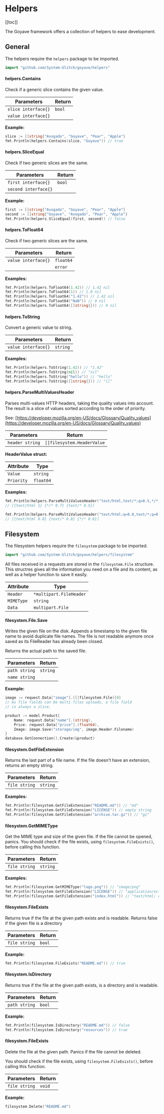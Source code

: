 # Helpers

[[toc]]

The Goyave framework offers a collection of helpers to ease development.

## General

The helpers require the `helpers` package to be imported.

``` go
import "github.com/System-Glitch/goyave/helpers"
```

#### helpers.Contains

Check if a generic slice contains the given value.

| Parameters          | Return |
|---------------------|--------|
| `slice interface{}` | `bool` |
| `value interface{}` |        |

**Example:**
``` go
slice := []string{"Avogado", "Goyave", "Pear", "Apple"}
fmt.Println(helpers.Contains(slice, "Goyave")) // true
```

#### helpers.SliceEqual

Check if two generic slices are the same.

| Parameters           | Return |
|----------------------|--------|
| `first interface{}`  | `bool` |
| `second interface{}` |        |

**Example:**
``` go
first := []string{"Avogado", "Goyave", "Pear", "Apple"}
second := []string{"Goyave", "Avogado", "Pear", "Apple"}
fmt.Println(helpers.SliceEqual(first, second)) // false
```

#### helpers.ToFloat64

Check if two generic slices are the same.

| Parameters          | Return    |
|---------------------|-----------|
| `value interface{}` | `float64` |
|                     | `error`   |

**Examples:**
``` go
fmt.Println(helpers.ToFloat64(1.42)) // 1.42 nil
fmt.Println(helpers.ToFloat64(1)) // 1.0 nil
fmt.Println(helpers.ToFloat64("1.42")) // 1.42 nil
fmt.Println(helpers.ToFloat64("NaN")) // 0 nil
fmt.Println(helpers.ToFloat64([]string{})) // 0 nil
```

#### helpers.ToString

Convert a generic value to string.

| Parameters          | Return    |
|---------------------|-----------|
| `value interface{}` | `string` |

**Examples:**
``` go
fmt.Println(helpers.ToString(1.42)) // "1.42"
fmt.Println(helpers.ToString(nil)) // "nil"
fmt.Println(helpers.ToString("hello")) // "hello"
fmt.Println(helpers.ToString([]string{})) // "[]"
```

#### helpers.ParseMultiValuesHeader

Parses multi-values HTTP headers, taking the quality values into account. The result is a slice of values sorted according to the order of priority.

See: [https://developer.mozilla.org/en-US/docs/Glossary/Quality_values](https://developer.mozilla.org/en-US/docs/Glossary/Quality_values)

| Parameters      | Return                     |
|-----------------|----------------------------|
| `header string` | `[]filesystem.HeaderValue` |

**HeaderValue struct:**

| Attribute  | Type      |
|------------|-----------|
| `Value`    | `string`  |
| `Priority` | `float64` |

**Examples:**
``` go
fmt.Println(helpers.ParseMultiValuesHeader("text/html,text/*;q=0.5,*/*;q=0.7"))
// [{text/html 1} {*/* 0.7} {text/* 0.5}]

fmt.Println(helpers.ParseMultiValuesHeader("text/html;q=0.8,text/*;q=0.8,*/*;q=0.8"))
// [{text/html 0.8} {text/* 0.8} {*/* 0.8}]
```

## Filesystem

The filesystem helpers require the `filesystem`  package to be imported.

``` go
import "github.com/System-Glitch/goyave/helpers/filesystem"
```

All files received in a requests are stored in the `filesystem.File` structure. This structres gives all the information you need on a file and its content, as well as a helper function to save it easily.

| Attribute  | Type                    |
|------------|-------------------------|
| `Header`   | `*multipart.FileHeader` |
| `MIMEType` | `string`                |
| `Data`     | `multipart.File`        |

#### filesystem.File.Save

Writes the given file on the disk.
Appends a timestamp to the given file name to avoid duplicate file names.
The file is not readable anymore once saved as its FileReader has already been closed.

Returns the actual path to the saved file.

| Parameters             | Return   |
|------------------------|----------|
| `path string`          | `string` |
| `name string`          |          |

**Example:**
``` go
image := request.Data["image"].([]filesystem.File)[0]
// As file fields can be multi-files uploads, a file field
// is always a slice.

product := model.Product{
    Name: request.Data["name"].(string),
    Price: request.Data["price"].(float64),
    Image: image.Save("storage/img", image.Header.Filename)
}
database.GetConnection().Create(&product)
```

#### filesystem.GetFileExtension

Returns the last part of a file name. If the file doesn't have an extension, returns an empty string.

| Parameters    | Return   |
|---------------|----------|
| `file string` | `string` |

**Examples:**
``` go
fmt.Println(filesystem.GetFileExtension("README.md")) // "md"
fmt.Println(filesystem.GetFileExtension("LICENSE")) // empty string
fmt.Println(filesystem.GetFileExtension("archive.tar.gz")) // "gz"
```

#### filesystem.GetMIMEType

Get the MIME type and size of the given file. If the file cannot be opened, panics. You should check if the file exists, using `filesystem.FileExists()`, before calling this function.

| Parameters    | Return   |
|---------------|----------|
| `file string` | `string` |

**Examples:**
``` go
fmt.Println(filesystem.GetMIMEType("logo.png")) // "image/png"
fmt.Println(filesystem.GetFileExtension("LICENSE")) // "application/octet-stream"
fmt.Println(filesystem.GetFileExtension("index.html")) // "text/html; charset=utf-8"
```

#### filesystem.FileExists

Returns true if the file at the given path exists and is readable. Returns false if the given file is a directory

| Parameters    | Return |
|---------------|--------|
| `file string` | `bool` |

**Example:**
``` go
fmt.Println(filesystem.FileExists("README.md")) // true
```

#### filesystem.IsDirectory

Returns true if the file at the given path exists, is a directory and is readable.

| Parameters    | Return |
|---------------|--------|
| `path string` | `bool` |

**Example:**
``` go
fmt.Println(filesystem.IsDirectory("README.md")) // false
fmt.Println(filesystem.IsDirectory("resources")) // true
```

#### filesystem.FileExists

Delete the file at the given path. Panics if the file cannot be deleted.

You should check if the file exists, using `filesystem.FileExists()`, before calling this function.

| Parameters    | Return |
|---------------|--------|
| `file string` | `void` |

**Example:**
``` go
filesystem.Delete("README.md")
```
